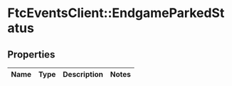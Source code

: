 # FtcEventsClient::EndgameParkedStatus

## Properties
Name | Type | Description | Notes
------------ | ------------- | ------------- | -------------

